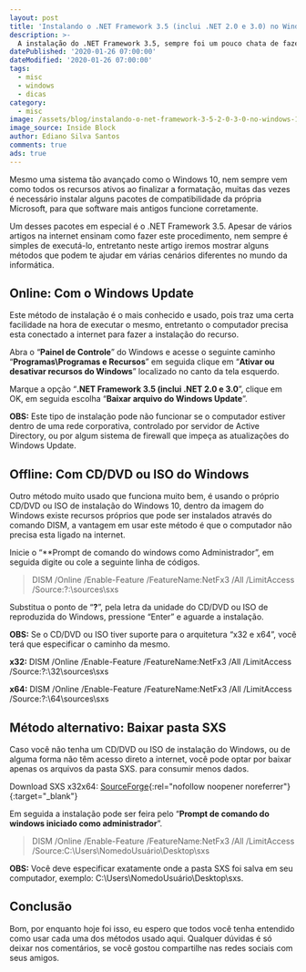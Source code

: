 ```yaml
---
layout: post
title: 'Instalando o .NET Framework 3.5 (inclui .NET 2.0 e 3.0) no Windows 10'
description: >-
  A instalação do .NET Framework 3.5, sempre foi um pouco chata de fazer nos sistema operacionais mais atuais, mas hoje você vai ficar por dentro de como fazer este procedimento de forma simples e clara.
datePublished: '2020-01-26 07:00:00'
dateModified: '2020-01-26 07:00:00'
tags:
  - misc
  - windows
  - dicas
category:
  - misc
image: /assets/blog/instalando-o-net-framework-3-5-2-0-3-0-no-windows-10.jpg
image_source: Inside Block
author: Ediano Silva Santos
comments: true
ads: true
---
```


Mesmo uma sistema tão avançado como o Windows 10, nem sempre vem como todos os recursos ativos ao finalizar a formatação, muitas das vezes é necessário instalar alguns pacotes de compatibilidade da própria Microsoft, para que software mais antigos funcione corretamente.

Um desses pacotes em especial é o .NET Framework 3.5. Apesar de vários artigos na internet ensinam como fazer este procedimento, nem sempre é simples de executá-lo, entretanto neste artigo iremos mostrar alguns métodos que podem te ajudar em várias cenários diferentes no mundo da informática.

## Online: Com o Windows Update
Este método de instalação é o mais conhecido e usado, pois traz uma certa facilidade na hora de executar o mesmo, entretanto o computador precisa esta conectado a internet para fazer a instalação do recurso.

Abra o “**Painel de Controle**” do Windows e acesse o seguinte caminho “**Programas\Programas e Recursos**” em seguida clique em “**Ativar ou desativar recursos do Windows**” localizado no canto da tela esquerdo.

Marque a opção “**.NET Framework 3.5 (inclui .NET 2.0 e 3.0**”, clique em OK, em seguida escolha “**Baixar arquivo do Windows Update**”.

**OBS:** Este tipo de instalação pode não funcionar se o computador estiver dentro de uma rede corporativa, controlado por servidor de Active Directory, ou por algum sistema de firewall que impeça as atualizações do Windows Update.

## Offline: Com CD/DVD ou ISO do Windows
Outro método muito usado que funciona muito bem, é usando o próprio CD/DVD ou ISO de instalação do Windows 10, dentro da imagem do Windows existe recursos próprios que pode ser instalados através do comando DISM, a vantagem em usar este método é que o computador não precisa esta ligado na internet.

Inicie o “**Prompt de comando do windows como Administrador”, em seguida digite ou cole a seguinte linha de códigos.

> DISM /Online /Enable-Feature /FeatureName:NetFx3 /All /LimitAccess /Source:?:\sources\sxs 

Substitua o ponto de “**?**”, pela letra da unidade do CD/DVD ou ISO de reproduzida do Windows, pressione “Enter” e aguarde a instalação.

**OBS:** Se o CD/DVD ou ISO tiver suporte para o arquitetura “x32 e x64”, você terá que especificar o caminho da mesmo.

**x32:** DISM /Online /Enable-Feature /FeatureName:NetFx3 /All /LimitAccess /Source:?:\32\sources\sxs

**x64:** DISM /Online /Enable-Feature /FeatureName:NetFx3 /All /LimitAccess /Source:?:\64\sources\sxs

## Método alternativo: Baixar pasta SXS
Caso você não tenha um CD/DVD ou ISO de instalação do Windows, ou de alguma forma não têm acesso direto a internet, você pode optar por baixar apenas os arquivos da pasta SXS. para consumir menos dados.

Download SXS x32x64: [SourceForge](https://sourceforge.net/projects/insideblock/files/Windows/Windows%2010/NET%20Framework/sxs.NETFramework.2.0.3.0.3.5.win10.zip.zip/download){:rel="nofollow noopener noreferrer"}{:target="_blank"}

Em seguida a instalação pode ser feira pelo “**Prompt de comando do windows iniciado como administrador**”.

> DISM /Online /Enable-Feature /FeatureName:NetFx3 /All /LimitAccess /Source:C:\Users\NomedoUsuário\Desktop\sxs

**OBS:** Você deve especificar exatamente onde a pasta SXS foi salva em seu computador, exemplo: C:\Users\NomedoUsuário\Desktop\sxs.

## Conclusão
Bom, por enquanto hoje foi isso, eu espero que todos você tenha entendido como usar cada uma dos métodos usado aqui. Qualquer dúvidas é só deixar nos comentários, se você gostou compartilhe nas redes sociais com seus amigos.

